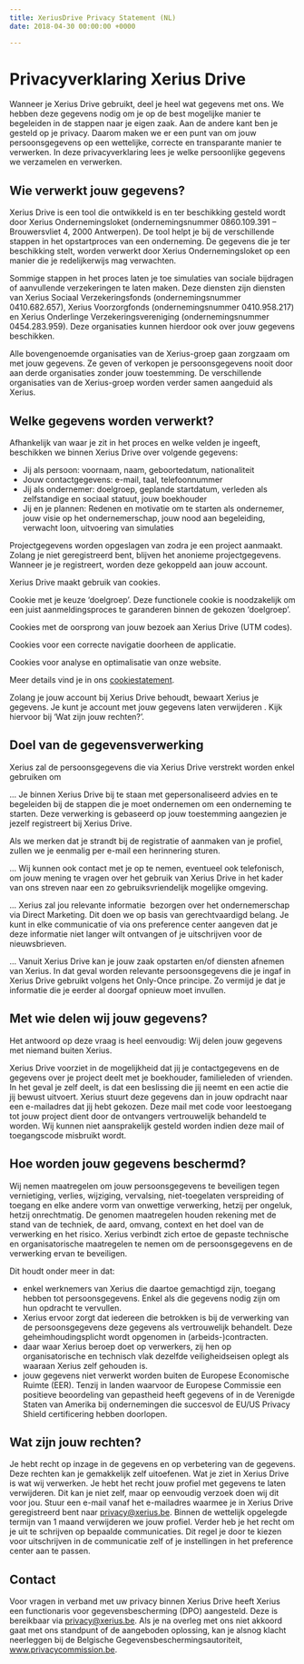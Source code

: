 ```yaml
---
title: XeriusDrive Privacy Statement (NL)
date: 2018-04-30 00:00:00 +0000

---
```

# Privacyverklaring Xerius Drive

Wanneer je Xerius Drive gebruikt, deel je heel wat gegevens met ons. We hebben deze gegevens nodig om je op de best mogelijke manier te begeleiden in de stappen naar je eigen zaak. Aan de andere kant ben je gesteld op je privacy. Daarom maken we er een punt van om jouw persoonsgegevens op een wettelijke, correcte en transparante manier te verwerken. In deze privacyverklaring lees je welke persoonlijke gegevens we verzamelen en verwerken.

## Wie verwerkt jouw gegevens?

Xerius Drive is een tool die ontwikkeld is en ter beschikking gesteld wordt door Xerius Ondernemingsloket (ondernemingsnummer 0860.109.391 – Brouwersvliet 4, 2000 Antwerpen). De tool helpt je bij de verschillende stappen in het opstartproces van een onderneming. De gegevens die je ter beschikking stelt, worden verwerkt door Xerius Ondernemingsloket op een manier die je redelijkerwijs mag verwachten.

Sommige stappen in het proces laten je toe simulaties van sociale bijdragen of aanvullende verzekeringen te laten maken. Deze diensten zijn diensten van Xerius Sociaal Verzekeringsfonds (ondernemingsnummer 0410.682.657), Xerius Voorzorgfonds (ondernemingsnummer 0410.958.217) en Xerius Onderlinge Verzekeringsvereniging (ondernemingsnummer 0454.283.959). Deze organisaties kunnen hierdoor ook over jouw gegevens beschikken.

Alle bovengenoemde organisaties van de Xerius-groep gaan zorgzaam om met jouw gegevens. Ze geven of verkopen je persoonsgegevens nooit door aan derde organisaties zonder jouw toestemming. De verschillende organisaties van de Xerius-groep worden verder samen aangeduid als Xerius.

## Welke gegevens worden verwerkt?

Afhankelijk van waar je zit in het proces en welke velden je ingeeft, beschikken we binnen Xerius Drive over volgende gegevens:

* Jij als persoon: voornaam, naam, geboortedatum, nationaliteit
* Jouw contactgegevens: e-mail, taal, telefoonnummer
* Jij als ondernemer: doelgroep, geplande startdatum, verleden als zelfstandige en sociaal statuut, jouw boekhouder
* Jij en je plannen: Redenen en motivatie om te starten als ondernemer, jouw visie op het ondernemerschap, jouw nood aan begeleiding, verwacht loon, uitvoering van simulaties

Projectgegevens worden opgeslagen van zodra je een project aanmaakt. Zolang je niet geregistreerd bent, blijven het anonieme projectgegevens. Wanneer je je registreert, worden deze gekoppeld aan jouw account.

Xerius Drive maakt gebruik van cookies.

Cookie met je keuze ‘doelgroep’. Deze functionele cookie is noodzakelijk om een juist aanmeldingsproces te garanderen binnen de gekozen ‘doelgroep’.

Cookies met de oorsprong van jouw bezoek aan Xerius Drive (UTM codes).

Cookies voor een correcte navigatie doorheen de applicatie.

Cookies voor analyse en optimalisatie van onze website.

Meer details vind je in ons [cookiestatement](https://www.xerius.be/nl-be/cookie-statement).

Zolang je jouw account bij Xerius Drive behoudt, bewaart Xerius je gegevens. Je kunt je account met jouw gegevens laten verwijderen . Kijk hiervoor bij ‘Wat zijn jouw rechten?’.

## Doel van de gegevensverwerking

Xerius zal de persoonsgegevens die via Xerius Drive verstrekt worden enkel gebruiken om

… Je binnen Xerius Drive bij te staan met gepersonaliseerd advies en te begeleiden bij de stappen die je moet ondernemen om een onderneming te starten. Deze verwerking is gebaseerd op jouw toestemming aangezien je jezelf registreert bij Xerius Drive.

Als we merken dat je strandt bij de registratie of aanmaken van je profiel, zullen we je eenmalig per e-mail een herinnering sturen.

... Wij kunnen ook contact met je op te nemen, eventueel ook telefonisch, om jouw mening te vragen over het gebruik van Xerius Drive in het kader van ons streven naar een zo gebruiksvriendelijk mogelijke omgeving.

... Xerius zal jou relevante informatie  bezorgen over het ondernemerschap via Direct Marketing. Dit doen we op basis van gerechtvaardigd belang. Je kunt in elke communicatie of via ons preference center aangeven dat je deze informatie niet langer wilt ontvangen of je uitschrijven voor de nieuwsbrieven.

… Vanuit Xerius Drive kan je jouw zaak opstarten en/of diensten afnemen van Xerius. In dat geval worden relevante persoonsgegevens die je ingaf in Xerius Drive gebruikt volgens het Only-Once principe. Zo vermijd je dat je informatie die je eerder al doorgaf opnieuw moet invullen.

## Met wie delen wij jouw gegevens?

Het antwoord op deze vraag is heel eenvoudig: Wij delen jouw gegevens met niemand buiten Xerius.

Xerius Drive voorziet in de mogelijkheid dat jij je contactgegevens en de gegevens over je project deelt met je boekhouder, familieleden of vrienden. In het geval je zelf deelt, is dat een beslissing die jij neemt en een actie die jij bewust uitvoert. Xerius stuurt deze gegevens dan in jouw opdracht naar een e-mailadres dat jij hebt gekozen. Deze mail met code voor leestoegang tot jouw project dient door de ontvangers vertrouwelijk behandeld te worden. Wij kunnen niet aansprakelijk gesteld worden indien deze mail of toegangscode misbruikt wordt.

## Hoe worden jouw gegevens beschermd?

Wij nemen maatregelen om jouw persoonsgegevens te beveiligen tegen vernietiging, verlies, wijziging, vervalsing, niet-toegelaten verspreiding of toegang en elke andere vorm van onwettige verwerking, hetzij per ongeluk, hetzij onrechtmatig. De genomen maatregelen houden rekening met de stand van de techniek, de aard, omvang, context en het doel van de verwerking en het risico. Xerius verbindt zich ertoe de gepaste technische en organisatorische maatregelen te nemen om de persoonsgegevens en de verwerking ervan te beveiligen.

Dit houdt onder meer in dat:

* enkel werknemers van Xerius die daartoe gemachtigd zijn, toegang hebben tot persoonsgegevens. Enkel als die gegevens nodig zijn om hun opdracht te vervullen.
* Xerius ervoor zorgt dat iedereen die betrokken is bij de verwerking van de persoonsgegevens deze gegevens als vertrouwelijk behandelt. Deze geheimhoudingsplicht wordt opgenomen in (arbeids-)contracten.
* daar waar Xerius beroep doet op verwerkers, zij hen op organisatorische en technisch vlak dezelfde veiligheidseisen oplegt als waaraan Xerius zelf gehouden is.
* jouw gegevens niet verwerkt worden buiten de Europese Economische Ruimte (EER). Tenzij in landen waarvoor de Europese Commissie een positieve beoordeling van gepastheid heeft gegevens of in de Verenigde Staten van Amerika bij ondernemingen die succesvol de EU/US Privacy Shield certificering hebben doorlopen.

## Wat zijn jouw rechten?

Je hebt recht op inzage in de gegevens en op verbetering van de gegevens. Deze rechten kan je gemakkelijk zelf uitoefenen. Wat je ziet in Xerius Drive is wat wij verwerken. Je hebt het recht jouw profiel met gegevens te laten verwijderen. Dit kan je niet zelf, maar op eenvoudig verzoek doen wij dit voor jou. Stuur een e-mail vanaf het e-mailadres waarmee je in Xerius Drive geregistreerd bent naar [privacy@xerius.be](mailto:privacy@xerius.be).  Binnen de wettelijk opgelegde termijn van 1 maand verwijderen we jouw profiel. Verder heb je het recht om je uit te schrijven op bepaalde communicaties. Dit regel je door te kiezen voor uitschrijven in de communicatie zelf of je instellingen in het preference center aan te passen.

## Contact

Voor vragen in verband met uw privacy binnen Xerius Drive heeft Xerius een functionaris voor gegevensbescherming (DPO) aangesteld. Deze is bereikbaar via [privacy@xerius.be](mailto:privacy@xerius.be). Als je na overleg met ons niet akkoord gaat met ons standpunt of de aangeboden oplossing, kan je alsnog klacht neerleggen bij de Belgische Gegevensbeschermingsautoriteit, <a href="https://www.privacycommission.be" target="_blank">www.privacycommission.be</a>.